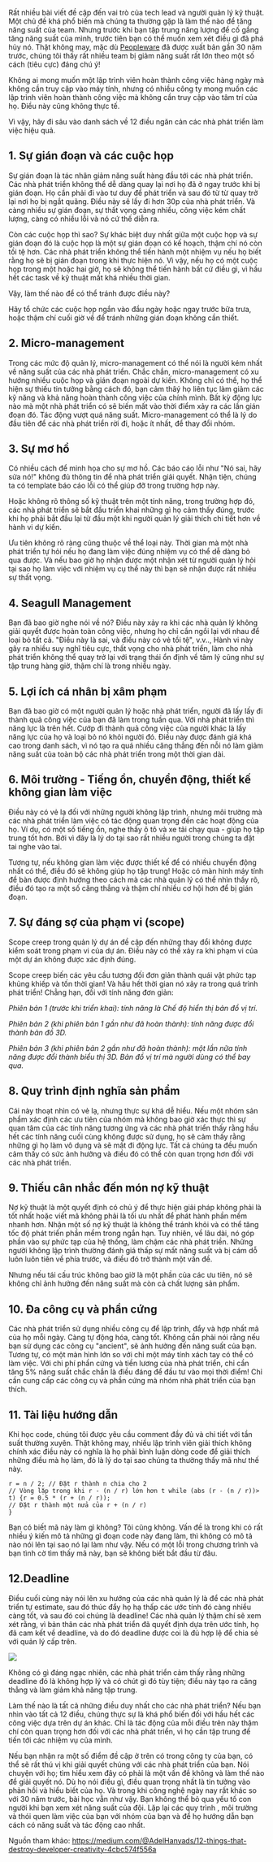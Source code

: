 Rất nhiều bài viết đề cập đến vai trò của tech lead và người quản lý kỹ thuật. Một chủ đề khá phổ biến mà chúng ta thường gặp là làm thế nào để tăng năng suất của team. Nhưng trước khi bạn tập trung năng lượng để cố gắng tăng năng suất của mình, trước tiên bạn có thể muốn xem xét điều gì đã phá hủy nó. Thật không may, mặc dù [Peopleware](https://www.amazon.com/Peopleware-Productive-Projects-Teams-3rd/dp/0321934113/ref=sr_1_1?ie=UTF8&qid=1539196884&sr=8-1&keywords=peopleware) đã được xuất bản gần 30 năm trước, chúng tôi thấy rất nhiều team bị giảm năng suất rất lớn theo một số cách (tiêu cực) đáng chú ý!

Không ai mong muốn một lập trình viên hoàn thành công việc hàng ngày mà không cần truy cập vào máy tính, nhưng có nhiều công ty mong muốn các lập trình viên hoàn thành công việc mà không cần truy cập vào tâm trí của họ. Điều này cũng không thực tế.

Vì vậy, hãy đi sâu vào danh sách về 12 điều ngăn cản các nhà phát triển làm việc hiệu quả.

## 1. Sự gián đoạn và các cuộc họp

Sự gián đoạn là tác nhân giảm năng suất hàng đầu tới các nhà phát triển. Các nhà phát triển không thể dễ dàng quay lại nơi họ đã ở ngay trước khi bị gián đoạn. Họ cần phải đi vào tư duy để phát triển và sau đó từ từ quay trở lại nơi họ bị ngắt quãng. Điều này sẽ lấy đi hơn 30p của nhà phát triển. Và càng nhiều sự gián đoạn, sự thất vọng càng nhiều, công việc kém chất lượng, càng có nhiều lỗi và nó cứ thế diễn ra.

Còn các cuộc họp thì sao? Sự khác biệt duy nhất giữa một cuộc họp và sự gián đoạn đó là cuộc họp là một sự gián đoạn có kế hoạch, thậm chí nó còn tồi tệ hơn. Các nhà phát triển không thể tiến hành một nhiệm vụ nếu họ biết rằng họ sẽ bị gián đoạn trong khi thực hiện nó. Vì vậy, nếu họ có một cuộc họp trong một hoặc hai giờ, họ sẽ không thể tiến hành bất cứ điều gì, vì hầu hết các task về kỹ thuật mất khá nhiều thời gian.

Vậy, làm thế nào để có thể tránh được điều này?

Hãy tổ chức các cuộc họp ngắn vào đầu ngày hoặc ngay trước bữa trưa, hoặc thậm chí cuối giờ về để tránh những gián đoạn không cần thiết.

## 2. Micro-management

Trong các mức độ quản lý, micro-management có thể nói là người kém nhất về năng suất của các nhà phát triển. Chắc chắn, micro-management có xu hướng nhiều cuộc họp và gián đoạn ngoài dự kiến. Không chỉ có thế, họ thể hiện sự thiếu tin tưởng bằng cách đó, bạn cảm thâý họ liên tục làm giảm các kỹ năng và khả năng hoàn thành công việc của chính mình. Bất kỳ động lực nào mà một nhà phát triển có sẽ biến mất vào thời điểm xảy ra các lần gián đoạn đó. Tác động vượt quá năng suất.  Micro-management  có thể là lý do đầu tiên để các nhà phát triển rời đi, hoặc ít nhất, để thay đổi nhóm.

## 3. Sự mơ hồ

Có nhiều cách để minh họa cho sự mơ hồ. Các báo cáo lỗi như "Nó sai, hãy sửa nó!" không đủ thông tin để nhà phát triển giải quyết. Nhận tiện, chúng ta có template báo cáo lỗi có thể giúp đỡ trong trường hợp này.

Hoặc không rõ thông số kỹ thuật trên một tính năng, trong trường hợp đó, các nhà phát triển sẽ bắt đầu triển khai những gì họ cảm thấy đúng, trước khi họ phải bắt đầu lại từ đầu một khi người quản lý giải thích chi tiết hơn về hành vi dự kiến.

Ưu tiên không rõ ràng cũng thuộc về thể loại này. Thời gian mà một nhà phát triển tự hỏi nếu họ đang làm việc đúng nhiệm vụ có thể dễ dàng bỏ qua được. Và nếu bao giờ họ nhận được một nhận xét từ người quản lý hỏi tại sao họ làm việc với nhiệm vụ cụ thể này thì bạn sẽ nhận được rất nhiều sự thất vọng.

## 4. Seagull Management

Bạn đã bao giờ nghe nói về nó? Điều này xảy ra khi các nhà quản lý không giải quyết được hoàn toàn công việc, nhưng họ chỉ cần ngồi lại với nhau để loại bỏ tất cả. "Điều này là sai, và điều này có vẻ tồi tệ", v.v..,  Hành vi này gây ra nhiều suy nghĩ tiêu cực, thất vọng cho nhà phát triển, làm cho nhà phát triển không thể quay trở lại với trạng thái ổn định về tâm lý cũng như sự tập trung hàng giờ, thậm chí là trong nhiều ngày.

## 5. Lợi ích cá nhân bị xâm phạm

Bạn đã bao giờ có một người quản lý hoặc nhà phát triển, người đã lấy lấy đi thành quả công việc của bạn đã làm trong tuần qua. Với nhà phát triển thì năng lực là trên hết. Cướp đi thành quả công việc của người khác là lấy năng lực của họ và loại bỏ nó khỏi người đó. Điều này được đánh giá khá cao trong danh sách, vì nó tạo ra quá nhiều căng thẳng đến nỗi nó làm giảm năng suất của toàn bộ các nhà phát triển trong một thời gian dài.

## 6. Môi trường - Tiếng ồn, chuyển động, thiết kế không gian làm việc

Điều này có vẻ lạ đối với những người không lập trình, nhưng môi trường mà các nhà phát triển làm việc có tác động quan trọng đến các hoạt động của họ. Ví dụ, có một số tiếng ồn, nghe thấy ô tô và xe tải chạy qua - giúp họ tập trung tốt hơn. Bởi vì đây là lý do tại sao rất nhiều người trong chúng ta đặt tai nghe vào tai.

Tương tự, nếu không gian làm việc được thiết kế để có nhiều chuyển động nhất có thể, điều đó sẽ không giúp họ tập trung! Hoặc có màn hình máy tính để bàn được định hướng theo cách mà các nhà quản lý có thể nhìn thấy rõ, điều đó tạo ra một số căng thẳng và thậm chí nhiều cơ hội hơn để bị gián đoạn.

## 7. Sự đáng sợ của phạm vi (scope)

Scope creep trong quản lý dự án đề cập đến những thay đổi không được kiểm soát trong phạm vi của dự án. Điều này có thể xảy ra khi phạm vi của một dự án không được xác định đúng.

Scope creep biến các yêu cầu tương đối đơn giản thành quái vật phức tạp khủng khiếp và tốn thời gian! Và hầu hết thời gian nó xảy ra trong quá trình phát triển! Chẳng hạn, đối với tính năng đơn giản: 

*Phiên bản 1 (trước khi triển khai): tính năng là Chế độ hiển thị bản đồ vị trí.*

*Phiên bản 2 (khi phiên bản 1 gần như đã hoàn thành): tính năng được đổi thành bản đồ 3D.*

*Phiên bản 3 (khi phiên bản 2 gần như đã hoàn thành): một lần nữa tính năng được đổi thành biểu thị 3D. Bản đồ vị trí mà người dùng có thể bay qua.*

## 8. Quy trình định nghĩa sản phẩm

Cái này thoạt nhìn có vẻ lạ, nhưng thực sự khá dễ hiểu. Nếu một nhóm sản phẩm xác định các ưu tiên của nhóm mà không bao giờ xác thực thì sự quan tâm của các tính năng tương ứng và các nhà phát triển thấy rằng hầu hết các tính năng cuối cùng không được sử dụng, họ sẽ cảm thấy rằng những gì họ làm vô dụng và sẽ mất đi động lực. Tất cả chúng ta đều muốn cảm thấy có sức ảnh hưởng và điều đó có thể còn quan trọng hơn đối với các nhà phát triển.

## 9. Thiếu cân nhắc đến món nợ kỹ thuật

Nợ kỹ thuật là một quyết định có chủ ý để thực hiện giải pháp không phải là tốt nhất hoặc viết mã không phải là tối ưu nhất để phát hành phần mềm nhanh hơn. Nhận một số nợ kỹ thuật là không thể tránh khỏi và có thể tăng tốc độ phát triển phần mềm trong ngắn hạn. Tuy nhiên, về lâu dài, nó góp phần vào sự phức tạp của hệ thống, làm chậm các nhà phát triền. Những người không lập trình thường đánh giá thấp sự mất năng suất và bị cám dỗ luôn luôn tiên về phía trước, và điều đó trở thành một vấn đề.

Nhưng nếu tái cấu trúc không bao giờ là một phần của các ưu tiên, nó sẽ không chỉ ảnh hưởng đến năng suất mà còn cả chất lượng sản phẩm.

## 10. Đa công cụ và phần cứng

Các nhà phát triển sử dụng nhiều công cụ để lập trình, đẩy và hợp nhất mã của họ mỗi ngày. Càng tự động hóa, càng tốt. Không cần phải nói rằng nếu bạn sử dụng các công cụ "ancient", sẽ ảnh hưởng đến năng suất của bạn. Tương tự, có một màn hình lớn so với chỉ một máy tính xách tay có thể có làm việc. Với chi phí phần cứng và tiền lương của nhà phát triển, chỉ cần tăng 5% năng suất chắc chắn là điều đáng để đầu tư vào mọi thời điểm! Chỉ cần cung cấp các công cụ và phần cứng mà nhóm nhà phát triển của bạn thích.

## 11. Tài liệu hướng dẫn

Khi học code, chúng tôi được yêu cầu comment đầy đủ và chi tiết với tần suất thường xuyên. Thật không may, nhiều lập trình viên giải thích không chính xác điều này có nghĩa là họ phải bình luận dòng code để giải thích những điều mà họ làm, đó là lý do tại sao chúng ta thường thấy mã như thế này.

```
r = n / 2; // Đặt r thành n chia cho 2
// Vòng lặp trong khi r - (n / r) lớn hơn t while (abs (r - (n / r))> t) {r = 0.5 * (r + (n / r));
// Đặt r thành một nửa của r + (n / r)
}
```

Bạn có biết mã này làm gì không? Tôi cũng không. Vấn đề là trong khi có rất nhiều ý kiến mô tả những gì đoạn code này đang làm, thì không có mô tả nào nói lên tại sao nó lại làm như vậy. Nếu có một lỗi trong chương trình và bạn tình cờ tìm thấy mã này, bạn sẽ không biết bắt đầu từ đâu.

## 12.Deadline

Điều cuối cùng này nói lên xu hướng của các nhà quản lý là để các nhà phát triển tự estimate, sau đó thúc đẩy họ hạ thấp các ước tính đó càng nhiều càng tốt, và sau đó coi chúng là deadline! Các nhà quản lý thậm chí sẽ xem xét rằng, vì bản thân các nhà phát triển đã quyết định dựa trên ước tính, họ đã cam kết về deadline, và do đó deadline được coi là đủ hợp lệ để chia sẻ với quản lý cấp trên.

![](https://images.viblo.asia/5cf49e49-6391-44f3-94ff-bf849e7d7712.png)

Không có gì đáng ngạc nhiên, các nhà phát triển cảm thấy rằng những deadline đó là không hợp lý và có chút gì đó tùy tiện; điều này tạo ra căng thẳng và làm giảm khả năng tập trung.

Làm thế nào là tất cả những điều duy nhất cho các nhà phát triển? Nếu bạn nhìn vào tất cả 12 điều, chúng thực sự là khá phổ biến đối với hầu hết các công việc dựa trên dự án khác. Chỉ là tác động của mỗi điều trên này thậm chí còn quan trọng hơn đối với các nhà phát triển, vì họ cần tập trung để tiến tới các nhiệm vụ của mình.

Nếu bạn nhận ra một số điểm đề cập ở trên có trong công ty của bạn, có thể sẽ rất thú vị khi giải quyết chúng với các nhà phát triển của bạn. Nói chuyện với họ; tìm hiểu xem đây có phải là một vấn đề không và làm thế nào để giải quyết nó. Dù họ nói điều gì, điều quan trọng nhất là tin tưởng vào phản hồi và hiểu biết của  họ.  Và trong khi công nghệ ngày nay rất khác so với 30 năm trước, bài học vẫn như vậy. Bạn không thể bỏ qua yếu tố con người khi bạn xem xét năng suất của đội. Lặp lại các quy trình , môi trường và thói quen làm việc của bạn với nhóm của bạn và để họ hướng dẫn bạn cách có năng suất và tác động cao nhất.

Nguồn tham khảo: https://medium.com/@AdelHanyads/12-things-that-destroy-developer-creativity-4cbc574f556a
